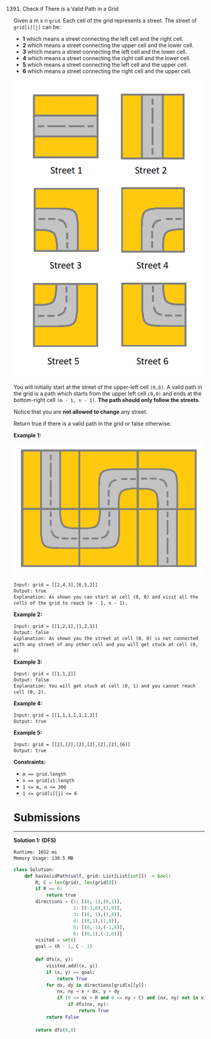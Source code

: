1391. Check if There is a Valid Path in a Grid

Given a m x n `grid`. Each cell of the grid represents a street. The street of `grid[i][j]` can be:
* **1** which means a street connecting the left cell and the right cell.
* **2** which means a street connecting the upper cell and the lower cell.
* **3** which means a street connecting the left cell and the lower cell.
* **4** which means a street connecting the right cell and the lower cell.
* **5** which means a street connecting the left cell and the upper cell.
* **6** which means a street connecting the right cell and the upper cell.

![1391_main.png](img/1391_main.png)

You will initially start at the street of the upper-left cell `(0,0)`. A valid path in the grid is a path which starts from the upper left cell `(0,0)` and ends at the bottom-right cell `(m - 1, n - 1)`. **The path should only follow the streets**.

Notice that you are **not allowed to change** any street.

Return true if there is a valid path in the grid or false otherwise.

 

**Example 1:**

![1391_e1.png](img/1391_e1.png)
```
Input: grid = [[2,4,3],[6,5,2]]
Output: true
Explanation: As shown you can start at cell (0, 0) and visit all the cells of the grid to reach (m - 1, n - 1).
```

**Example 2:**

```
Input: grid = [[1,2,1],[1,2,1]]
Output: false
Explanation: As shown you the street at cell (0, 0) is not connected with any street of any other cell and you will get stuck at cell (0, 0)
```

**Example 3:**
```
Input: grid = [[1,1,2]]
Output: false
Explanation: You will get stuck at cell (0, 1) and you cannot reach cell (0, 2).
```

**Example 4:**
```
Input: grid = [[1,1,1,1,1,1,3]]
Output: true
```

**Example 5:**
```
Input: grid = [[2],[2],[2],[2],[2],[2],[6]]
Output: true
``` 

**Constraints:**

* `m == grid.length`
* `n == grid[i].length`
* `1 <= m, n <= 300`
* `1 <= grid[i][j] <= 6`

# Submissions
---
**Solution 1: (DFS)**
```
Runtime: 1652 ms
Memory Usage: 130.5 MB
```
```python
class Solution:
    def hasValidPath(self, grid: List[List[int]]) -> bool:
        R, C = len(grid), len(grid[0])
        if R == 0:
            return true
        directions = {1: [(0,-1),(0,1)],
                      2: [(-1,0),(1,0)],
                      3: [(0,-1),(1,0)],
                      4: [(0,1),(1,0)],
                      5: [(0,-1),(-1,0)],
                      6: [(0,1),(-1,0)]}
        visited = set()
        goal = (R - 1, C - 1)
        
        def dfs(x, y):
            visited.add((x, y))
            if (x, y) == goal:
                return True
            for dx, dy in directions[grid[x][y]]:
                nx, ny = x + dx, y + dy
                if (0 <= nx < R and 0 <= ny < C) and (nx, ny) not in visited and (-dx, -dy) in directions[grid[nx][ny]]:
                    if dfs(nx, ny):
                        return True
            return False
        
        return dfs(0,0)
```